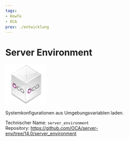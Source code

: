 ```yaml
---
tags:
- HowTo
- OCA
prev: ./entwicklung
---
```

# Server Environment
![icon_oca_app](assets/icon_oca_app.png)

Systemkonfigurationen aus Umgebungsvariablen laden.

Technischer Name: `server_environment`\
Repository: <https://github.com/OCA/server-env/tree/14.0/server_environment>

